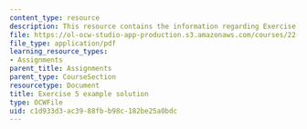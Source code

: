 ```yaml
---
content_type: resource
description: This resource contains the information regarding Exercise 5 example solution.
file: https://ol-ocw-studio-app-production.s3.amazonaws.com/courses/22-15-essential-numerical-methods-fall-2014/c1d933d3ac3988fbb98c182be25a0bdc_MIT22_15F14_ex05_soln.pdf
file_type: application/pdf
learning_resource_types:
- Assignments
parent_title: Assignments
parent_type: CourseSection
resourcetype: Document
title: Exercise 5 example solution
type: OCWFile
uid: c1d933d3-ac39-88fb-b98c-182be25a0bdc
---
```

